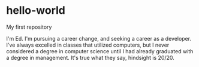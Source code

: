 # hello-world
My first repository

I'm Ed. I'm pursuing a career change, and seeking a career as a developer. I've always excelled in classes that utilized computers, but I never considered a degree in computer science until I had already graduated with a degree in management. It's true what they say, hindsight is 20/20.
